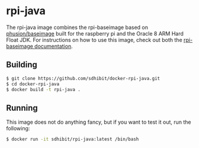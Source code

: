 rpi-java
============

The rpi-java image combines the rpi-baseimage based on [phusion/baseimage](https://github.com/phusion/baseimage-docker) 
built for the raspberry pi and the Oracle 8 ARM Hard Float JDK. 
For instructions on how to use this image, check out both the [rpi-baseimage documentation](https://github.com/sdhibit/docker-rpi-baseimage).


Building
--------

```bash
$ git clone https://github.com/sdhibit/docker-rpi-java.git
$ cd docker-rpi-java
$ docker build -t rpi-java .
```

Running
-------
This image does not do anything fancy, but if you want to test it out, run the following:

```bash
$ docker run -it sdhibit/rpi-java:latest /bin/bash
```
